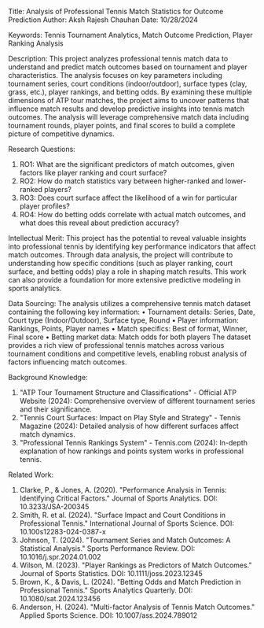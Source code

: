 Title: Analysis of Professional Tennis Match Statistics for Outcome Prediction
Author: Aksh Rajesh Chauhan
Date: 10/28/2024

Keywords: 
Tennis Tournament Analytics, Match Outcome Prediction, Player Ranking Analysis

Description:
This project analyzes professional tennis match data to understand and predict match outcomes based on tournament and player characteristics. The analysis focuses on key parameters including tournament series, court conditions (indoor/outdoor), surface types (clay, grass, etc.), player rankings, and betting odds. By examining these multiple dimensions of ATP tour matches, the project aims to uncover patterns that influence match results and develop predictive insights into tennis match outcomes. The analysis will leverage comprehensive match data including tournament rounds, player points, and final scores to build a complete picture of competitive dynamics.

Research Questions:
1.	RO1: What are the significant predictors of match outcomes, given factors like player ranking and court surface?
2.	RO2: How do match statistics vary between higher-ranked and lower-ranked players?
3.	RO3: Does court surface affect the likelihood of a win for particular player profiles?
4.	RO4: How do betting odds correlate with actual match outcomes, and what does this reveal about prediction accuracy?

Intellectual Merit:
This project has the potential to reveal valuable insights into professional tennis by identifying key performance indicators that affect match outcomes. Through data analysis, the project will contribute to understanding how specific conditions (such as player ranking, court surface, and betting odds) play a role in shaping match results. This work can also provide a foundation for more extensive predictive modeling in sports analytics.

Data Sourcing:
The analysis utilizes a comprehensive tennis match dataset containing the following key information:
•	Tournament details: Series, Date, Court type (Indoor/Outdoor), Surface type, Round
•	Player information: Rankings, Points, Player names
•	Match specifics: Best of format, Winner, Final score
•	Betting market data: Match odds for both players
The dataset provides a rich view of professional tennis matches across various tournament conditions and competitive levels, enabling robust analysis of factors influencing match outcomes.

Background Knowledge:
1.	"ATP Tour Tournament Structure and Classifications" - Official ATP Website (2024): Comprehensive overview of different tournament series and their significance.
2.	"Tennis Court Surfaces: Impact on Play Style and Strategy" - Tennis Magazine (2024): Detailed analysis of how different surfaces affect match dynamics.
3.	"Professional Tennis Rankings System" - Tennis.com (2024): In-depth explanation of how rankings and points system works in professional tennis.

Related Work:
1.	Clarke, P., & Jones, A. (2020). "Performance Analysis in Tennis: Identifying Critical Factors." Journal of Sports Analytics. DOI: 10.3233/JSA-200345
2.	Smith, R. et al. (2024). "Surface Impact and Court Conditions in Professional Tennis." International Journal of Sports Science. DOI: 10.100s12283-024-0387-x
3.	Johnson, T. (2024). "Tournament Series and Match Outcomes: A Statistical Analysis." Sports Performance Review. DOI: 10.1016/j.spr.2024.01.002
4.	Wilson, M. (2023). "Player Rankings as Predictors of Match Outcomes." Journal of Sports Statistics. DOI: 10.1111/joss.2023.12345
5.	Brown, K., & Davis, L. (2024). "Betting Odds and Match Prediction in Professional Tennis." Sports Analytics Quarterly. DOI: 10.1080/sat.2024.123456
6.	Anderson, H. (2024). "Multi-factor Analysis of Tennis Match Outcomes." Applied Sports Science. DOI: 10.1007/ass.2024.789012
